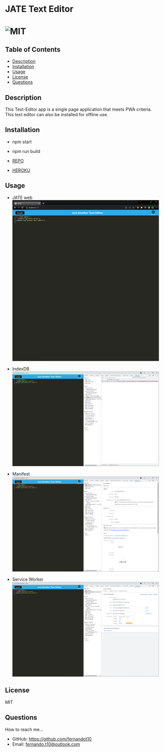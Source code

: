 # JATE Text Editor

  # ![MIT](https://img.shields.io/badge/license-MIT-blue/style=plastic)

  ## Table of Contents
  - [Description](#description)
  - [Installation](#install)
  - [Usage](#usage)
  - [License](#license)
  - [Questions](#questions)
  

  ## Description

  This Text-Editor app is a single page application that meets PWA criteria. This text editor can also be installed for
  offline use.

  ## Installation

  - npm start 
  - npm run build 

  - [REPO](https://github.com/fernandot10/TextEditor-PWA)
  - [HEROKU](https://jate-text-editor-ft.herokuapp.com/)

  ## Usage

  - JATE web 
  ![jateWeb](./Assets/jateWeb.PNG)

  - IndexDB
  ![IndexDb](./Assets/indexDb.PNG)

  - Manifest
  ![manifest](./Assets/manifest.PNG)

  - Service Worker
  ![serviceWorker](./Assets/serviceWorker.PNG)
  

  ## License 
  MIT
  
  ## Questions
  How to reach me...
  - GitHub: https://github.com/fernandot10
  - Email: fernando.t10@outlook.com

  